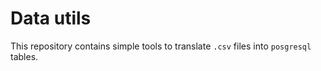 # Data utils

This repository contains simple tools to translate `.csv` files into `posgresql` tables.
